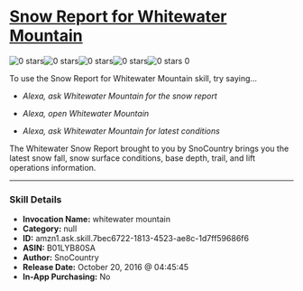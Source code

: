 # [Snow Report for Whitewater Mountain](http://alexa.amazon.com/#skills/amzn1.ask.skill.7bec6722-1813-4523-ae8c-1d7ff59686f6)
![0 stars](../../images/ic_star_border_black_18dp_1x.png)![0 stars](../../images/ic_star_border_black_18dp_1x.png)![0 stars](../../images/ic_star_border_black_18dp_1x.png)![0 stars](../../images/ic_star_border_black_18dp_1x.png)![0 stars](../../images/ic_star_border_black_18dp_1x.png) 0

To use the Snow Report for Whitewater Mountain skill, try saying...

* *Alexa, ask Whitewater Mountain for the snow report*

* *Alexa, open Whitewater Mountain*

* *Alexa, ask Whitewater Mountain for latest conditions*

The Whitewater Snow Report brought to you by SnoCountry brings you the latest snow fall, snow surface conditions,  base depth, trail, and lift operations information.

***

### Skill Details

* **Invocation Name:** whitewater mountain
* **Category:** null
* **ID:** amzn1.ask.skill.7bec6722-1813-4523-ae8c-1d7ff59686f6
* **ASIN:** B01LYB80SA
* **Author:** SnoCountry
* **Release Date:** October 20, 2016 @ 04:45:45
* **In-App Purchasing:** No
